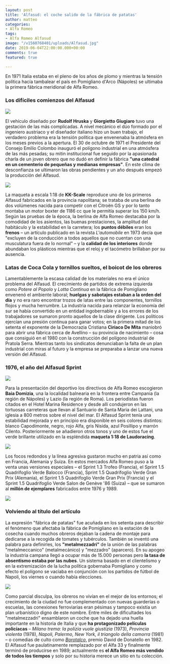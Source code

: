 ```yaml
---
layout: post
title: 'Alfasud: el coche salido de la fábrica de patatas'
author: matteo
categories:
- Alfa Romeo
tags:
- Alfa Romeo Alfasud
image: "/v1560768401/uploads/Alfasud.jpg"
date: 2019-06-04T22:00:00.000+00:00
comments: true
featured: true

---
```

En 1971 Italia estaba en el pleno de los años de plomo y mientras la tensión política hacía tambalear el país en Pomigliano d'Arco (Nápoles) se ultimaba la primera fábrica meridional de Alfa Romeo.

### Los difíciles comienzos del Alfasud

<img src="https://images-na.ssl-images-amazon.com/images/I/61SWUT4zPuL._SL1000_.jpg" class="responsive-img center">

El vehículo diseñado por **Rudolf Hruska** y **Giorgietto Giugiaro** tuvo una gestación de las más complicadas. A nivel mecánico el dúo formado por el ingeniero austriaco y el diseñador italiano hizo un buen trabajo, el verdadero problema era la tensión política que envenenaba la atmósfera en los meses previos a la apertura. El 30 de octubre de 1971 el Presidente del Consejo Emilio Colombo inauguró el polígono industrial en una atmósfera de las más pesadas; su mitin institucional fue seguido por la apasionada charla de un joven obrero que no dudó en definir la fábrica **"una catedral en un cementerio de pequeñas y medianas empresas"**. En este clima de desconfianza se ultimaron las obras pendientes y un año después empezó la producción del Alfasud.

<img src="https://images-na.ssl-images-amazon.com/images/I/71NIx5rJccL._SL1075_.jpg" class="responsive-img center">

La maqueta a escala 1:18 de **KK-Scale** reproduce uno de los primeros Alfasud fabricados en la provincia napolitana; se trataba de una berlina de dos volúmenes nacida para competir con el Citroën GS y por lo tanto montaba un motor boxter de 1186 cc que le permitía superar los 150 km/h. Según las pruebas de la época, la berlina de Alfa Romeo destacaba por la comodidad de los asientos, las buenas prestaciones, la amplitud del habitáculo y la estabilidad en la carretera; los **puntos débiles** eran los **frenos** – un artículo publicado en la revista _L'automobile_ en 1973 decía que "excluyen de la conducción a todos aquellos que no cuentan con una musculatura fuera de lo normal" – y la **calidad de los interiores** donde abundaban los plásticos mientras que el reloj y el tacómetro brillaban por su ausencia.

### Latas de Coca Cola y tornillos sueltos, el boicot de los obreros

Lamentablemente la escasa calidad de los materiales no era el único problema del Alfasud. El crecimiento de partidos de extrema izquierda como _Potere al Popolo_ y _Lotta Continua_ en la fábrica de Pomigliano envenenó el ambiente laboral; **huelgas y sabotajes estaban a la orden del día** y no era raro encontrar trozos de latas entre las componentes, tornillos flojos y mucha herrumbre. La industria nacida para relanzar la economía del sur se había convertido en un entidad ingobernable y a los errores de los trabajadores se sumaron pronto aquellos de la clase dirigente. Los políticos ejercían una presión continua para ganar votos; en la primera mitad de los setenta el exponente de la Democrazia Cristiana **Ciriaco De Mita** maniobró para abrir una fábrica cerca de Avellino – su provincia de nacimiento – cosa que consiguió en el 1980 con la construcción del polígono industrial de Pratola Serra. Mientras tanto los sindicatos denunciaban la falta de un plan industrial con miras al futuro y la empresa se preparaba a lanzar una nueva versión del Alfasud.

### 1976, el año del Alfasud Sprint

<img src="https://images-na.ssl-images-amazon.com/images/I/41NpYkewyPL.jpg" class="responsive-img center">

Para la presentación del deportivo los directivos de Alfa Romeo escogieron **Baia Domizia**, una la localidad balnearia en la frontera entre Campania (la región de Nápoles) y Lazio (la región de Roma). Los periodistas fueron citados en el Hotel Marina Residence y desde allí condujeron en las tortuosas carreteras que llevan al Santuario de Santa Maria dei Lattani, una iglesia a 800 metros sobre el nivel del mar. El Alfasud Sprint tenía una estabilidad mejorada y en principio era disponible en seis colores distintos: blanco Capodimonte, negro, rojo Alfa, gris Nisida, azul Posillipo y marrón Cilento. Posteriormente se añadieron otros tonos y uno de estos fue el verde brillante utilizado en la espléndida **maqueta 1:18 de Laudoracing**.

<img src="https://images-na.ssl-images-amazon.com/images/I/41ptXTwcOdL.jpg" class="responsive-img center">

Los focos redondos y la línea agresiva gustaron mucho en patria así como en Francia, Alemania y Suiza. En estos mercados Alfa Romeo puso a la venta unas versiones especiales – el Sprint 1.3 Trofeo (Francia), el Sprint 1.5 Quadrifoglio Verde Balocco (Francia), Sprint 1.5 Quadrifoglio Verde Gran Prix (Alemania), el Sprint 1.5 Quadrifoglio Verde Gran Prix (Francia) y el Sprint 1.5 Quadrifoglio Verde Salon de Genève '86 (Suiza) – que se sumaron al **millón de ejemplares** fabricados entre 1976 y 1989.

<img src="https://images-na.ssl-images-amazon.com/images/I/41uuvKboJ8L.jpg" class="responsive-img center">

### Volviendo al título del artículo

La expresión "fábrica de patatas" fue acuñada en los setenta para describir el fenómeno que afectaba la fábrica de Pomigliano en la estación de la cosecha cuando muchos obreros dejaban la cadena de montaje para dedicarse a la recogida de tomates y tubérculos. También se inventó una palabra para definirles, los **"metalmezzadri"** de la unión de las palabras "metalmeccanico" (metalmecánico) y "mezzadro" (aparcero). En su apogeo la industria campana llegó a ocupar más de 15.000 personas pero **la tasa de absentismo estaba por las nubes**. Un sistema basado en el clientelismo y en la extremización de la lucha política gobernaba Pomigliano y como efecto el polígono se vaciaba en conjunción con los partidos de fútbol de Napoli, los viernes o cuando había elecciones.

<img src="https://images-na.ssl-images-amazon.com/images/I/51bAyQaUigL._SL1025_.jpg" class="responsive-img center">

Como parcial disculpa, los obreros no vivían en el mejor de los entornos; el crecimiento de la ciudad no fue complementado con nuevas guarderías o escuelas, las conexiones ferroviarias eran pésimas y tampoco existía un plan urbanístico digno de este nombre. Entre miles de dificultades los "metalmezzadri" ensamblaron un coche que ha dejado una huella importante en la historia de Italia y que **ha protagonizado películas policíacas** – _Milano trema: la polizia vuole giustizia_ (1973), _Provincia violenta_ (1978), _Napoli, Palermo, New York, il triangolo della camorra_ (1981) – o comedias de culto como [_Borotalco_](https://www.filmaffinity.com/es/film216729.html "Película Borotalco (1982)"), premio David de Donatello en 1982. El Alfasud fue paulatinamente remplazado por el Alfa 33 y finalmente terminó de producirse en 1989; actualmente es **el Alfa Romeo más vendido de todos los tiempos** y solo por su historia merece un sitio en tu colección.